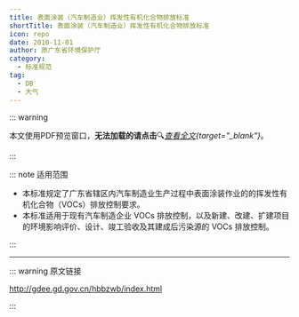 ```yaml
---
title: 表面涂装（汽车制造业）挥发性有机化合物排放标准
shortTitle: 表面涂装（汽车制造业）挥发性有机化合物排放标准
icon: repo
date: 2010-11-01
author: 原广东省环境保护厅
category:
  - 标准规范
tag:
  - DB
  - 大气
---
```


::: warning

本文使用PDF预览窗口<Badge text="基于Chromium内核" type="tip" />，**无法加载的请点击**:mag:*[查看全文](/static/pdf/P8/DB/DB-44-816-2010.pdf){target="_blank"}*。

:::

::: note 适用范围

- 本标准规定了广东省辖区内汽车制造业生产过程中表面涂装作业的的挥发性有机化合物（VOCs）排放控制要求。 
- 本标准适用于现有汽车制造企业 VOCs 排放控制，以及新建、改建、扩建项目的环境影响评价、设计、竣工验收及其建成后污染源的 VOCs 排放控制。

:::

<PDF url="/static/pdf/P8/DB/DB-44-816-2010.pdf" :zoom=90 height="1020px" />

---

::: warning 原文链接

<http://gdee.gd.gov.cn/hbbzwb/index.html>

:::